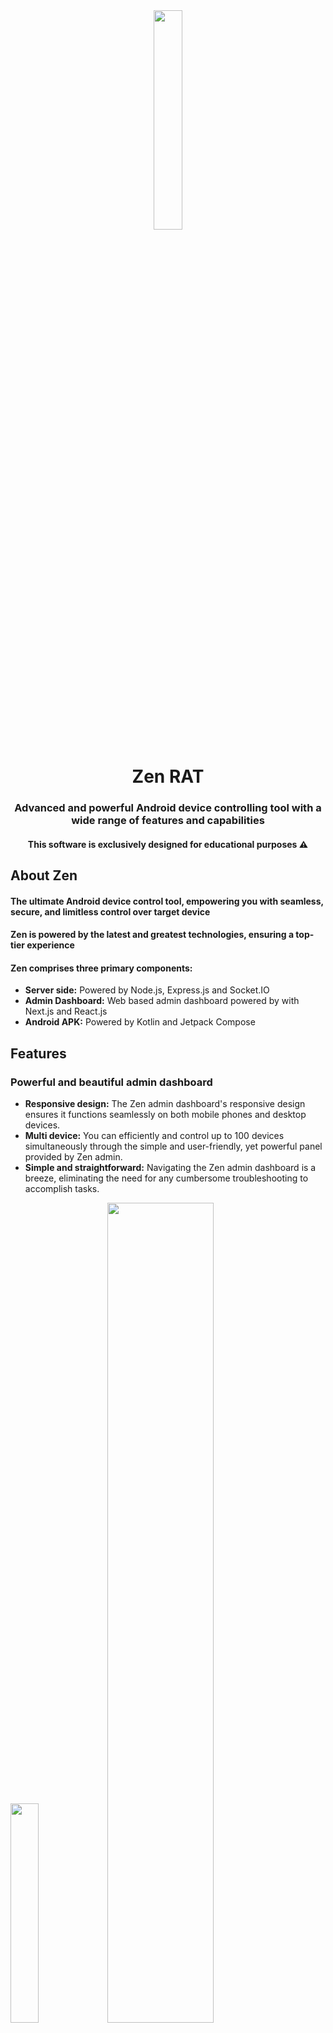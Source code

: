 <div align="center">
  <img src="/images/icon.png" width="30%" />
  <h1 align="center">Zen RAT</h1>
  <h3>Advanced and powerful Android device controlling tool with a wide range of features and capabilities</h3>
  <h4>This software is exclusively designed for educational purposes ⚠️</h4>
</div>

## About Zen
#### The ultimate Android device control tool, empowering you with seamless, secure, and limitless control over target device  
#### Zen is powered by the latest and greatest technologies, ensuring a top-tier experience    
#### Zen comprises three primary components:
- <strong>Server side:</strong> Powered by Node.js, Express.js and Socket.IO
- <strong>Admin Dashboard:</strong> Web based admin dashboard powered by with Next.js and React.js
- <strong>Android APK:</strong> Powered by Kotlin and Jetpack Compose

## Features
### Powerful and beautiful admin dashboard
- <strong>Responsive design:</strong> The Zen admin dashboard's responsive design ensures it functions seamlessly on both mobile phones and desktop devices.
- <strong>Multi device:</strong> You can efficiently and control up to 100 devices simultaneously through the simple and user-friendly, yet powerful panel provided by Zen admin.
- <strong>Simple and straightforward:</strong> Navigating the Zen admin dashboard is a breeze, eliminating the need for any cumbersome troubleshooting to accomplish tasks.

<p float="left">
  <img src="/images/prv1.png" width="30%" />
  <img src="/images/prv2.png" width="58%" />
</p>

### Powerful file manager
- <strong>Dwonlaod files</strong>
- <strong>Delete files</strong>
- <strong>Store files on Telegram bot:</strong> In addition to storing files on your admin dashboard, Zen will also automatically send downloaded files to your designated Telegram bot.

<p float="left">
  <img src="/images/prv3.png" width="40%" />
  <img src="/images/prv4.png" width="40%" />
</p>

### Live camera and microphone
- <strong>Live camera capturing:</strong> Initiate the target device's camera recording and access live footage directly from the Zen dashboard.
- <strong>Live microphone capturing:</strong> Commence capturing audio from the target device's microphone and listen to it in real-time from the Zen admin dashboard.
- <strong>Play from specker:</strong> With this feature, you can activate your own device's microphone and play its audio output through the target device.

<p float="left">
  <img src="/images/prv5.png" width="40%" />
  <img src="/images/prv6.png" width="40%" />
</p>

### Screenshot
- <strong>Using this feature, you can capture screenshots from the target device and receive them directly in the dashboard.</strong>

<p float="left">
  <img src="/images/prv7.png" width="50%" />
</p>

### Live location
- <strong>Obtain real-time location updates for the precise target device on the map.</strong>

<p float="left">
  <img src="/images/prv8.png" width="50%" />
</p>


### Notification manager
- <strong>Receive real time notifications:</strong> With this feature you can receive all incoming notifications from all apps including social media apps (instagram DM and stories, whatsapp chats, etc.)
- <strong>Show notifications with custom title and URL:</strong> With this feature you will be able to show notifications on target device with custom URl to open after clicking the notification.

<p float="left">
  <img src="/images/prv9.png" width="50%" />
</p>

### Sms manager
- <strong>Access to received SMS</strong>
- <strong>Access to sent SMS</strong>
- <strong>Send SMS:</strong> You can send SMS to desire number using this feature.

<p float="left">
  <img src="/images/prv10.png" width="50%" />
</p>

### Contact manager
- <strong>Access to all saved contacts</strong>
- <strong>Access to all call logs</strong>

<p float="left">
  <img src="/images/prv11.png" width="50%" />
</p>

### Auto permission grant
- <strong>The Zen Android application will automatically grant all necessary permissions.</strong>
- <strong>Users are not required to manually grant permissions.</strong>

### Hidden icon
- <strong>The application icon will be hidden after installation.</strong>
- <strong>Operates effectively on Android versions 7 to 13.</strong>


### Advanced keylogger
- <strong>Loging all typed text.</strong>
- <strong>Loging all clicked buttons.</strong>
- <strong>Logging all notifications with details.</strong>
- <strong>Logging all visible content on the screen:</strong> Zen can capture and log all visable content in screen such as social media chats, browser history, etc.

<p float="left">
  <img src="/images/prv12.png" width="40%" />
  <img src="/images/prv13.png" width="40%" />
</p>

### Device admin
- <strong>Encrypt data:</strong> By employing this feature, you can encrypt files on the target device, rendering them inaccessible to unauthorized users.
- <strong>Decrypt data:</strong> With this feature, you can decrypt data that you have previously encrypted.
- <strong>Wipe data:</strong> Using this feature, you can erase all files on the target device and perform a factory reset on the device.

<p float="left">
  <img src="/images/prv14.png" width="50%" />
</p>

### Installed apps
- <strong>Access all installed apps</strong>

<p float="left">
  <img src="/images/prv15.png" width="50%" />
</p>

### Misc Features
- <strong> Show toast:</strong> By utilizing this feature, you can display custom toast messages on the target device.
- <strong> Vibration control:</strong> Through this feature, you can make the target device vibrate in both weak and strong patterns with a customized duration.</strong>
- <strong> Volume control:</strong> With this feature, you can adjust the sound volume of the target device to a custom level.</strong>

<p float="left">
  <img src="/images/prv16.png" width="40%" />
  <img src="/images/prv17.png" width="40%" />
</p>

## [Admin](https://t.me/abyssaladmin) for purchase and support
#### Message the admin on Telegram to buy products or ask questions and get support:
<a href="https://t.me/abyssaladmin">
  <img src="https://img.shields.io/badge/Telegram-2CA5E0?style=for-the-badge&logo=telegram&logoColor=white">
</a>


